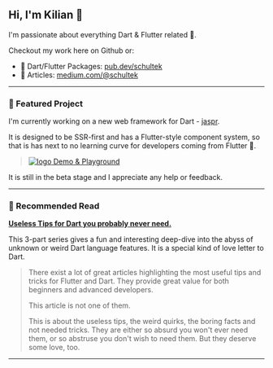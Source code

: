 ## Hi, I'm Kilian 👋

I'm passionate about everything Dart & Flutter related 💙. 

Checkout my work here on Github or:

- 📯 Dart/Flutter Packages: [pub.dev/schultek](https://pub.dev/publishers/schultek.de/packages)
- 📰 Articles: [medium.com/@schultek](https://medium.com/@schultek)

---

### 🎯 Featured Project

I'm currently working on a new web framework for Dart - [jaspr](https://github.com/schultek/jaspr). 

It is designed to be SSR-first and has a Flutter-style component system, so that is has next to no 
learning curve for developers coming from Flutter 💪.

> [![logo](https://github.com/schultek/jaspr/raw/main/packages/jaspr_pad/web/jaspr-32.png) Demo & Playground](https://jasprpad.schultek.de)
 
It is still in the beta stage and I appreciate any help or feedback.

---

### 📯 Recommended Read

[**Useless Tips for Dart you probably never need.**](https://dev.to/schultek/useless-tips-for-dart-you-probably-never-need-part-1-4kg1)

This 3-part series gives a fun and interesting deep-dive into the abyss of unknown or weird Dart language features. It is a special kind of love letter to Dart.

> There exist a lot of great articles highlighting the most useful tips and tricks for Flutter and Dart. They provide great value for both beginners and advanced developers. 
>
>This article is not one of them.
>
>This is about the useless tips, the weird quirks, the boring facts and not needed tricks. They are either so absurd you won't ever need them, or so abstruse you don't wish to need them. But they deserve some love, too.

---

<!--
**schultek/schultek** is a ✨ _special_ ✨ repository because its `README.md` (this file) appears on your GitHub profile.

Here are some ideas to get you started:

- 🔭 I’m currently working on ...
- 🌱 I’m currently learning ...
- 👯 I’m looking to collaborate on ...
- 🤔 I’m looking for help with ...
- 💬 Ask me about ...
- 📫 How to reach me: ...
- 😄 Pronouns: ...
- ⚡ Fun fact: ...
-->
